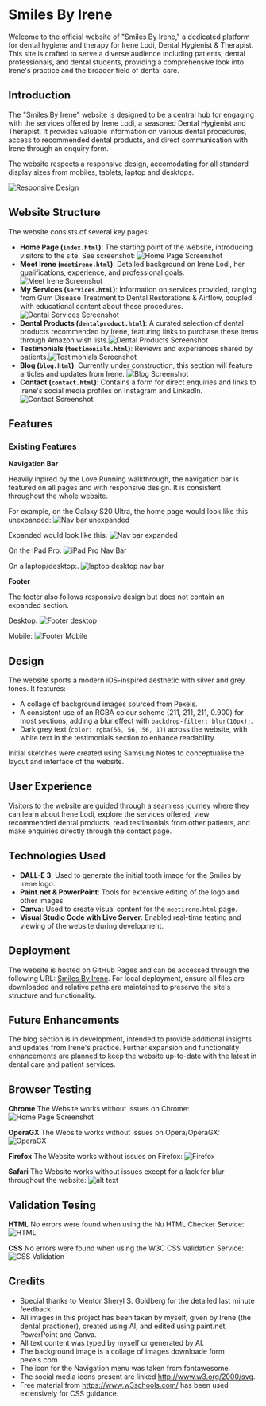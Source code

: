 # Smiles By Irene

Welcome to the official website of "Smiles By Irene," a dedicated platform for dental hygiene and therapy for Irene Lodi, Dental Hygienist & Therapist. This site is crafted to serve a diverse audience including patients, dental professionals, and dental students, providing a comprehensive look into Irene's practice and the broader field of dental care.

## Introduction

The "Smiles By Irene" website is designed to be a central hub for engaging with the services offered by Irene Lodi, a seasoned Dental Hygienist and Therapist. It provides valuable information on various dental procedures, access to recommended dental products, and direct communication with Irene through an enquiry form.

The website respects a responsive design, accomodating for all standard display sizes from mobiles, tablets, laptop and desktops.

![Responsive Design](image-7.png)

## Website Structure

The website consists of several key pages:

- **Home Page (`index.html`)**: The starting point of the website, introducing visitors to the site. See screenshot: ![Home Page Screenshot](image.png)
- **Meet Irene (`meetirene.html`)**: Detailed background on Irene Lodi, her qualifications, experience, and professional goals. ![Meet Irene Screenshot](image-1.png)
- **My Services (`services.html`)**: Information on services provided, ranging from Gum Disease Treatment to Dental Restorations & Airflow, coupled with educational content about these procedures. ![Dental Services Screenshot](image-2.png)
- **Dental Products (`dentalproduct.html`)**: A curated selection of dental products recommended by Irene, featuring links to purchase these items through Amazon wish lists.![Dental Products Screenshot](image-3.png)
- **Testimonials (`testimonials.html`)**: Reviews and experiences shared by patients.![Testimonials Screenshot](image-4.png)
- **Blog (`blog.html`)**: Currently under construction, this section will feature articles and updates from Irene. ![Blog Screenshot](image-5.png)
- **Contact (`contact.html`)**: Contains a form for direct enquiries and links to Irene's social media profiles on Instagram and LinkedIn. ![Contact Screenshot](image-15.png)

## Features

### Existing Features

__Navigation Bar__

Heavily inpired by the Love Running walkthrough, the navigation bar is featured on all pages and with responsive design. It is consistent throughout the whole website. 

For example, on the Galaxy S20 Ultra, the home page would look like this unexpanded: 
![Nav bar unexpanded](image-9.png)

Expanded would look like this:
![Nav bar expanded](image-10.png)

On the iPad Pro:
![iPad Pro Nav Bar](image-11.png)

On a laptop/desktop:.
![laptop desktop nav bar](image-12.png)

__Footer__

 The footer also follows responsive design but does not contain an expanded section.

 Desktop:
 ![Footer desktop](image-13.png)

 Mobile: 
![Footer Mobile](image-14.png)

## Design

The website sports a modern iOS-inspired aesthetic with silver and grey tones. It features:
- A collage of background images sourced from Pexels.
- A consistent use of an RGBA colour scheme (211, 211, 211, 0.900) for most sections, adding a blur effect with `backdrop-filter: blur(10px);`.
- Dark grey text (`color: rgba(56, 56, 56, 1)`) across the website, with white text in the testimonials section to enhance readability.

Initial sketches were created using Samsung Notes to conceptualise the layout and interface of the website.

## User Experience

Visitors to the website are guided through a seamless journey where they can learn about Irene Lodi, explore the services offered, view recommended dental products, read testimonials from other patients, and make enquiries directly through the contact page.

## Technologies Used

- **DALL-E 3**: Used to generate the initial tooth image for the Smiles by Irene logo.
- **Paint.net & PowerPoint**: Tools for extensive editing of the logo and other images.
- **Canva**: Used to create visual content for the `meetirene.html` page.
- **Visual Studio Code with Live Server**: Enabled real-time testing and viewing of the website during development.

## Deployment

The website is hosted on GitHub Pages and can be accessed through the following URL: [Smiles By Irene](https://mihirs-digital.github.io/SmilesByIrene/). For local deployment, ensure all files are downloaded and relative paths are maintained to preserve the site's structure and functionality.

## Future Enhancements

The blog section is in development, intended to provide additional insights and updates from Irene's practice. Further expansion and functionality enhancements are planned to keep the website up-to-date with the latest in dental care and patient services.

## Browser Testing 

__Chrome__
The Website works without issues on Chrome:
![Home Page Screenshot](image.png)

__OperaGX__
The Website works without issues on Opera/OperaGX:
![OperaGX](image-18.png)

__Firefox__
The Website works without issues on Firefox:
![Firefox](image-19.png)

__Safari__
The Website works without issues except for a lack for blur throughout the website: 
![alt text](<Screenshot 2024-04-19 at 02.11.49.jpeg>)

## Validation Tesing

__HTML__
No errors were found when using the Nu HTML Checker Service: 
![HTML](image-17.png)

__CSS__
No errors were found when using the W3C CSS Validation Service: 
![CSS Validation](image-16.png)

## Credits

- Special thanks to Mentor Sheryl S. Goldberg for the detailed last minute feedback. 
- All images in this project has been taken by myself, given by Irene (the dental practioner), created using AI, and edited using paint.net, PowerPoint and Canva.
- All text content was typed by myself or generated by AI.
- The background image is a collage of images downloade form pexels.com.
- The icon for the Navigation menu was taken from fontawesome.
- The social media icons present are linked http://www.w3.org/2000/svg.
- Free material from https://www.w3schools.com/ has been used extensively for CSS guidance.

